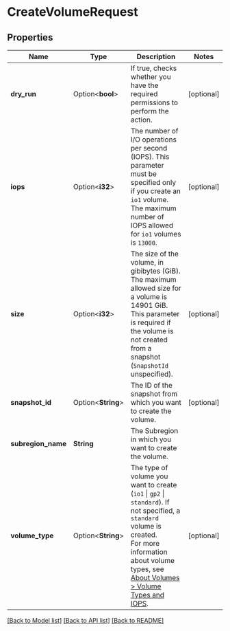 # CreateVolumeRequest

## Properties

Name | Type | Description | Notes
------------ | ------------- | ------------- | -------------
**dry_run** | Option<**bool**> | If true, checks whether you have the required permissions to perform the action. | [optional]
**iops** | Option<**i32**> | The number of I/O operations per second (IOPS). This parameter must be specified only if you create an `io1` volume. The maximum number of IOPS allowed for `io1` volumes is `13000`. | [optional]
**size** | Option<**i32**> | The size of the volume, in gibibytes (GiB). The maximum allowed size for a volume is 14901 GiB. This parameter is required if the volume is not created from a snapshot (`SnapshotId` unspecified).  | [optional]
**snapshot_id** | Option<**String**> | The ID of the snapshot from which you want to create the volume. | [optional]
**subregion_name** | **String** | The Subregion in which you want to create the volume. | 
**volume_type** | Option<**String**> | The type of volume you want to create (`io1` \\| `gp2` \\| `standard`). If not specified, a `standard` volume is created.<br /> For more information about volume types, see [About Volumes > Volume Types and IOPS](https://docs.outscale.com/en/userguide/About-Volumes.html#_volume_types_and_iops). | [optional]

[[Back to Model list]](../README.md#documentation-for-models) [[Back to API list]](../README.md#documentation-for-api-endpoints) [[Back to README]](../README.md)


